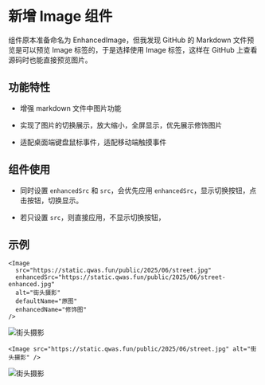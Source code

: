 # 新增 Image 组件

组件原本准备命名为 EnhancedImage，但我发现 GitHub 的 Markdown 文件预览是可以预览 Image 标签的，于是选择使用 Image 标签，这样在 GitHub 上查看源码时也能直接预览图片。

## 功能特性

- 增强 markdown 文件中图片功能

- 实现了图片的切换展示，放大缩小，全屏显示，优先展示修饰图片

- 适配桌面端键盘鼠标事件，适配移动端触摸事件

## 组件使用

- 同时设置 `enhancedSrc` 和 `src`，会优先应用 `enhancedSrc`，显示切换按钮，点击按钮，切换显示。

- 若只设置 `src`，则直接应用，不显示切换按钮，

## 示例

```tsx
<Image
  src="https://static.qwas.fun/public/2025/06/street.jpg"
  enhancedSrc="https://static.qwas.fun/public/2025/06/street-enhanced.jpg"
  alt="街头摄影"
  defaultName="原图"
  enhancedName="修饰图"
/>
```

<Image src="https://static.qwas.fun/public/2025/06/street.jpg"
 enhancedSrc="https://static.qwas.fun/public/2025/06/street-enhanced.jpg"
 alt="街头摄影"
 defaultName="原图"
 enhancedName="修饰图"
/>

```tsx
<Image src="https://static.qwas.fun/public/2025/06/street.jpg" alt="街头摄影" />
```

<Image src="https://static.qwas.fun/public/2025/06/street.jpg"
 alt="街头摄影"
/>
